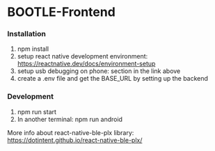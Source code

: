 # BOOTLE-Frontend

### Installation
1. npm install
2. setup react native development environment: https://reactnative.dev/docs/environment-setup
3. setup usb debugging on phone: <Preparing the Android device> section in the link above
4. create a .env file and get the BASE_URL by setting up the backend

### Development
1. npm run start
2. In another terminal: npm run android


More info about react-native-ble-plx library: https://dotintent.github.io/react-native-ble-plx/
